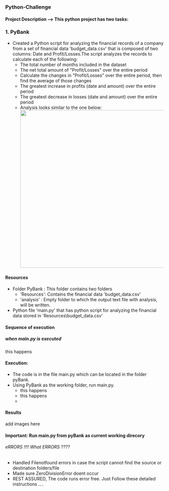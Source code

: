 ### Python-Challenge
#### Project Description --> This python project has two tasks:
### 1. PyBank 
* Created a Python script for analyzing the financial records of a company from a set of financial data 'budget_data.csv' that is composed of two columns: Date and Profit/Losses.The script analyzes the records to calculate each of the following:
    * The total number of months included in the dataset
    * The net total amount of "Profit/Losses" over the entire period
    * Calculate the changes in "Profit/Losses" over the entire period, then find the average of those changes
    * The greatest increase in profits (date and amount) over the entire period
    * The greatest decrease in losses (date and amount) over the entire period
    * Analysis looks similar to the one below:
      <br><img src="https://user-images.githubusercontent.com/81383838/120222188-2a958880-c205-11eb-841a-8548d1d0f7f6.jpg" width="500">

#### Resources
   * Folder PyBank : This folder contains two folders 
   		* 'Resources': Contains the financial data 'budget_data.csv'
   		* 'analysis' : Empty folder to which the output text file with analysis, will be written.
   * Python file 'main.py' that has python script for analyzing the financial data stored in 'Resources\budget_data.csv'


#### Sequence of execution
##### when main.py is executed

this happens


 
#### Execution:
  * The code is in the file main.py which can be located in the folder pyBank.
  * Using PyBank as the working folder, run main.py.
      * this happens
      * this happens
      * 
#### Results
   add images here

#### Important: Run main.py from pyBank as current working direcory
###### eRRORS !!!! What ERRORS ????
* Handled Filenotfound errors in case the script cannot find the source or destination folders/file
* Made sure ZeroDivisionError doent occur
* REST ASSURED, The code runs error free. Just Follow these detailed instructions ....


